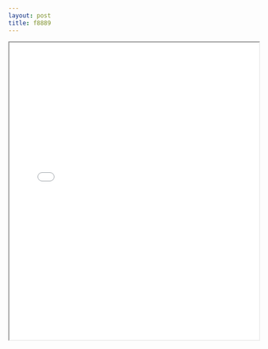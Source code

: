 ```yaml
---
layout: post
title: f8889
---
```


<div class="pdf-container">
<iframe src="/ea/assets/pdfs/forms/f8889.pdf" height="600" width="100%" allowFullScreen="true"></iframe>
</div>


